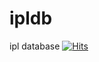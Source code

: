 # ipldb
ipl database
[![Hits](https://hits.seeyoufarm.com/api/count/incr/badge.svg?url=https%3A%2F%2Fgithub.com%2Fjanathsrikrishnan%2Fipldb&count_bg=%2379C83D&title_bg=%23555555&icon=flask.svg&icon_color=%23E7E7E7&title=vistors&edge_flat=false)](https://hits.seeyoufarm.com)
